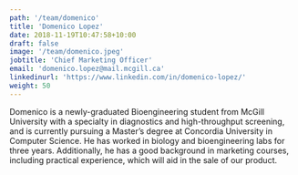 ```yaml
---
path: '/team/domenico'
title: 'Domenico Lopez'
date: 2018-11-19T10:47:58+10:00
draft: false
image: '/team/domenico.jpeg'
jobtitle: 'Chief Marketing Officer'
email: 'domenico.lopez@mail.mcgill.ca'
linkedinurl: 'https://www.linkedin.com/in/domenico-lopez/'
weight: 50
---
```


Domenico is a newly-graduated Bioengineering student from McGill University with a specialty in diagnostics and high-throughput screening, and is currently pursuing a Master’s degree at Concordia University in Computer Science. He has worked in biology and bioengineering labs for three years. Additionally, he has a good background in marketing courses, including practical experience, which will aid in the sale of our product.

